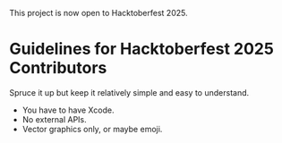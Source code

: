 This project is now open to Hacktoberfest 2025.

#  Guidelines for Hacktoberfest 2025 Contributors

Spruce it up but keep it relatively simple and easy to understand.

* You have to have Xcode.
* No external APIs.
* Vector graphics only, or maybe emoji.
